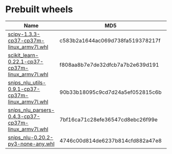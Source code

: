 Prebuilt wheels
=

| Name                                                | MD5                              | SHA256                                                           |
|-----------------------------------------------------|----------------------------------|------------------------------------------------------------------|
| [scipy-1.3.3-cp37-cp37m-linux_armv7l.whl](wheels/scipy-1.3.3-cp37-cp37m-linux_armv7l.whl)             | c583b2a1644ac069d738fa519378217f | edda366fda13cfad10c3cf58341297f0ff1255020076a247ce50e594b42849d0 |
| [scikit_learn-0.22.1-cp37-cp37m-linux_armv7l.whl](wheels/scikit_learn-0.22.1-cp37-cp37m-linux_armv7l.whl)     | f808aa8b7e7de32dfcb7a7b2e639d191 | cbee708dce10704564d24268bfda4493478288b515493db8044bb9d98790bd93 |
| [snips_nlu_utils-0.9.1-cp37-cp37m-linux_armv7l.whl](wheels/snips_nlu_utils-0.9.1-cp37-cp37m-linux_armv7l.whl)   | 90b33b18095c9cd7d24a5ef052815c6b | 82c5272faf1a7ecd54e629475a5443f2383797c3b1e10a6e0301d6b3c44b63dc |
| [snips_nlu_parsers-0.4.3-cp37-cp37m-linux_armv7l.whl](wheels/snips_nlu_parsers-0.4.3-cp37-cp37m-linux_armv7l.whl) | 7bf16ca71c28efe36547cd8ebc26f99e | a97682c42bc2dd54da4e5161b0d6b9058b477eb445d9c57f4d0c4a3bc30d4ce2 |
| [snips_nlu-0.20.2-py3-none-any.whl](wheels/snips_nlu-0.20.2-py3-none-any.whl)                   | 4746c00d814de6237b814cfd882a47e8 | 7b4fe4e45b9dcd16ec177dcb71ead17db2c8bdf042b8d36ef62bd6fbbc0751e8 |

